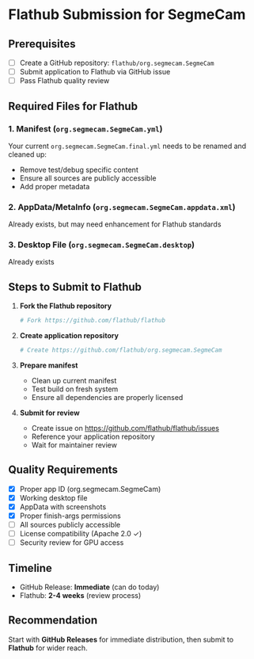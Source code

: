# Flathub Submission for SegmeCam

## Prerequisites
- [ ] Create a GitHub repository: `flathub/org.segmecam.SegmeCam`
- [ ] Submit application to Flathub via GitHub issue
- [ ] Pass Flathub quality review

## Required Files for Flathub

### 1. Manifest (`org.segmecam.SegmeCam.yml`)
Your current `org.segmecam.SegmeCam.final.yml` needs to be renamed and cleaned up:
- Remove test/debug specific content
- Ensure all sources are publicly accessible
- Add proper metadata

### 2. AppData/MetaInfo (`org.segmecam.SegmeCam.appdata.xml`)
Already exists, but may need enhancement for Flathub standards

### 3. Desktop File (`org.segmecam.SegmeCam.desktop`)
Already exists

## Steps to Submit to Flathub

1. **Fork the Flathub repository**
   ```bash
   # Fork https://github.com/flathub/flathub
   ```

2. **Create application repository**
   ```bash
   # Create https://github.com/flathub/org.segmecam.SegmeCam
   ```

3. **Prepare manifest**
   - Clean up current manifest
   - Test build on fresh system
   - Ensure all dependencies are properly licensed

4. **Submit for review**
   - Create issue on https://github.com/flathub/flathub/issues
   - Reference your application repository
   - Wait for maintainer review

## Quality Requirements
- [x] Proper app ID (org.segmecam.SegmeCam)
- [x] Working desktop file
- [x] AppData with screenshots
- [x] Proper finish-args permissions
- [ ] All sources publicly accessible
- [ ] License compatibility (Apache 2.0 ✓)
- [ ] Security review for GPU access

## Timeline
- GitHub Release: **Immediate** (can do today)
- Flathub: **2-4 weeks** (review process)

## Recommendation
Start with **GitHub Releases** for immediate distribution, then submit to **Flathub** for wider reach.